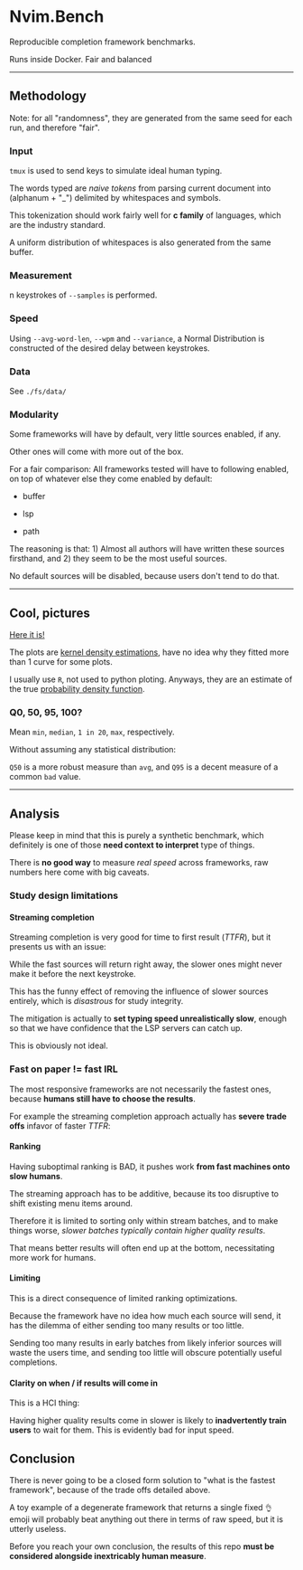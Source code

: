 # Nvim.Bench

Reproducible completion framework benchmarks.

Runs inside Docker. Fair and balanced

---

## Methodology

Note: for all "randomness", they are generated from the same seed for each run, and therefore "fair".

### Input

`tmux` is used to send keys to simulate ideal human typing.

The words typed are _naive tokens_ from parsing current document into (alphanum + "\_") delimited by whitespaces and symbols.

This tokenization should work fairly well for **c family** of languages, which are the industry standard.

A uniform distribution of whitespaces is also generated from the same buffer.

### Measurement

n keystrokes of `--samples` is performed.

### Speed

Using `--avg-word-len`, `--wpm` and `--variance`, a Normal Distribution is constructed of the desired delay between keystrokes.

### Data

See `./fs/data/`

### Modularity

Some frameworks will have by default, very little sources enabled, if any.

Other ones will come with more out of the box.

For a fair comparison: All frameworks tested will have to following enabled, on top of whatever else they come enabled by default:

- buffer

- lsp

- path

The reasoning is that: 1) Almost all authors will have written these sources firsthand, and 2) they seem to be the most useful sources.

No default sources will be disabled, because users don't tend to do that.

---

## Cool, pictures

[Here it is!]()

The plots are [kernel density estimations](https://en.wikipedia.org/wiki/Kernel_density_estimation), have no idea why they fitted more than 1 curve for some plots.

I usually use `R`, not used to python ploting. Anyways, they are an estimate of the true [probability density function](https://en.wikipedia.org/wiki/Probability_density_function).

### Q0, 50, 95, 100?

Mean `min`, `median`, `1 in 20`, `max`, respectively.

Without assuming any statistical distribution:

`Q50` is a more robust measure than `avg`, and `Q95` is a decent measure of a common `bad` value.

---

## Analysis

Please keep in mind that this is purely a synthetic benchmark, which definitely is one of those **need context to interpret** type of things.

There is **no good way** to measure _real speed_ across frameworks, raw numbers here come with big caveats.

### Study design limitations

#### Streaming completion

Streaming completion is very good for time to first result (_TTFR_), but it presents us with an issue:

While the fast sources will return right away, the slower ones might never make it before the next keystroke.

This has the funny effect of removing the influence of slower sources entirely, which is _disastrous_ for study integrity.

The mitigation is actually to **set typing speed unrealistically slow**, enough so that we have confidence that the LSP servers can catch up.

This is obviously not ideal.

### Fast on paper != fast IRL

The most responsive frameworks are not necessarily the fastest ones, because **humans still have to choose the results**.

For example the streaming completion approach actually has **severe trade offs** infavor of faster _TTFR_:

#### Ranking

Having suboptimal ranking is BAD, it pushes work **from fast machines onto slow humans**.

The streaming approach has to be additive, because its too disruptive to shift existing menu items around.

Therefore it is limited to sorting only within stream batches, and to make things worse, _slower batches typically contain higher quality results_.

That means better results will often end up at the bottom, necessitating more work for humans.

#### Limiting

This is a direct consequence of limited ranking optimizations.

Because the framework have no idea how much each source will send, it has the dilemma of either sending too many results or too little.

Sending too many results in early batches from likely inferior sources will waste the users time, and sending too little will obscure potentially useful completions.

#### Clarity on when / if results will come in

This is a HCI thing:

Having higher quality results come in slower is likely to **inadvertently train users** to wait for them. This is evidently bad for input speed.

## Conclusion

There is never going to be a closed form solution to "what is the fastest framework", because of the trade offs detailed above.

A toy example of a degenerate framework that returns a single fixed `👌` emoji will probably beat anything out there in terms of raw speed, but it is utterly useless.

Before you reach your own conclusion, the results of this repo **must be considered alongside inextricably human measure**.
